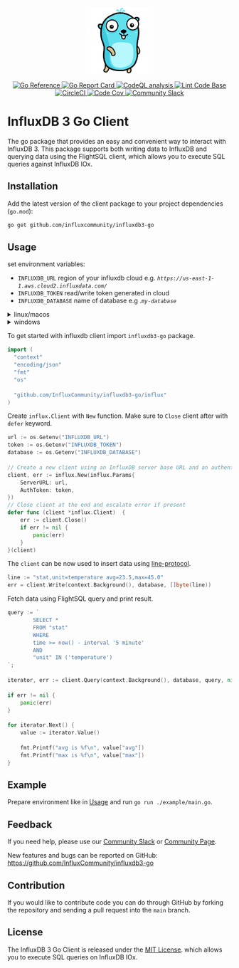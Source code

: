 <p align="center">
    <img src="gopher.png" alt="Gopher" width="150px">
</p>
<p align="center">
    <a href="https://pkg.go.dev/github.com/InfluxCommunity/influxdb3-go">
        <img src="https://pkg.go.dev/badge/github.com/InfluxCommunity/influxdb3-go.svg" alt="Go Reference">
    </a>
    <a href="https://goreportcard.com/report/github.com/InfluxCommunity/influxdb3-go">
        <img src="https://goreportcard.com/badge/github.com/InfluxCommunity/influxdb3-go" alt="Go Report Card">
    </a>
    <a href="https://github.com/InfluxCommunity/influxdb3-go/actions/workflows/codeql-analysis.yml">
        <img src="https://github.com/InfluxCommunity/influxdb3-go/actions/workflows/codeql-analysis.yml/badge.svg?branch=main" alt="CodeQL analysis">
    </a>
    <a href="https://github.com/InfluxCommunity/influxdb3-go/actions/workflows/linter.yml">
        <img src="https://github.com/InfluxCommunity/influxdb3-go/actions/workflows/linter.yml/badge.svg" alt="Lint Code Base">
    </a>
    <a href="https://dl.circleci.com/status-badge/redirect/gh/InfluxCommunity/influxdb3-go/tree/main">
        <img src="https://dl.circleci.com/status-badge/img/gh/InfluxCommunity/influxdb3-go/tree/main.svg?style=svg" alt="CircleCI">
    </a>
    <a href="https://codecov.io/gh/InfluxCommunity/influxdb3-go">
        <img src="https://codecov.io/gh/InfluxCommunity/influxdb3-go/branch/main/graph/badge.svg" alt="Code Cov"/>
    </a>
    <a href="https://app.slack.com/huddle/TH8RGQX5Z/C02UDUPLQKA">
        <img src="https://img.shields.io/badge/slack-join_chat-white.svg?logo=slack&style=social" alt="Community Slack">
    </a>
</p>

# InfluxDB 3 Go Client

The go package that provides an easy and convenient way to interact with InfluxDB 3.
This package supports both writing data to InfluxDB and querying data using the FlightSQL client,
which allows you to execute SQL queries against InfluxDB IOx.

## Installation

Add the latest version of the client package to your project dependencies (`go.mod`):

```sh
go get github.com/influxcommunity/influxdb3-go
```

## Usage

set environment variables:

- `INFLUXDB_URL` region of your influxdb cloud e.g. *`https://us-east-1-1.aws.cloud2.influxdata.com/`*
- `INFLUXDB_TOKEN` read/write token generated in cloud
- `INFLUXDB_DATABASE` name of database e.g .*`my-database`*

<details>
  <summary>linux/macos</summary>

```sh
export INFLUXDB_URL="<url>"
export INFLUXDB_DATABASE="<database>"
export INFLUXDB_TOKEN="<token>"
```

</details>

<details>
  <summary>windows</summary>

```powershell
setx INFLUXDB_URL "<url>"
setx INFLUXDB_DATABASE "<database>"
setx INFLUXDB_TOKEN "<token>"
```

</details>

To get started with influxdb client import `influxdb3-go` package.

```go
import (
  "context"
  "encoding/json"
  "fmt"
  "os"

  "github.com/InfluxCommunity/influxdb3-go/influx"
)
```

Create `influx.Client` with `New` function. Make sure to `Close` client after with `defer` keyword.

```go
url := os.Getenv("INFLUXDB_URL")
token := os.Getenv("INFLUXDB_TOKEN")
database := os.Getenv("INFLUXDB_DATABASE")

// Create a new client using an InfluxDB server base URL and an authentication token
client, err := influx.New(influx.Params{
    ServerURL: url,
    AuthToken: token,
})
// Close client at the end and escalate error if present
defer func (client *influx.Client)  {
    err := client.Close()
    if err != nil {
        panic(err)
    }
}(client)
```

The `client` can be now used to insert data using [line-protocol](https://docs.influxdata.com/influxdb/cloud-serverless/reference/syntax/line-protocol/).

```go
line := "stat,unit=temperature avg=23.5,max=45.0"
err = client.Write(context.Background(), database, []byte(line))
```

Fetch data using FlightSQL query and print result.

```go
query := `
        SELECT *
        FROM "stat"
        WHERE
        time >= now() - interval '5 minute'
        AND
        "unit" IN ('temperature')
`;

iterator, err := client.Query(context.Background(), database, query, nil)

if err != nil {
    panic(err)
}

for iterator.Next() {
    value := iterator.Value()

    fmt.Printf("avg is %f\n", value["avg"])
    fmt.Printf("max is %f\n", value["max"])
}
```

## Example

Prepare environment like in [Usage](#usage) and run `go run ./example/main.go`.

## Feedback

If you need help, please use our [Community Slack](https://app.slack.com/huddle/TH8RGQX5Z/C02UDUPLQKA)
or [Community Page](https://community.influxdata.com/).

New features and bugs can be reported on GitHub: <https://github.com/InfluxCommunity/influxdb3-go>

## Contribution

If you would like to contribute code you can do through GitHub by forking the repository and sending a pull request into
the `main` branch.

## License

The InfluxDB 3 Go Client is released under the [MIT License](https://opensource.org/licenses/MIT).
which allows you to execute SQL queries on InfluxDB IOx.
